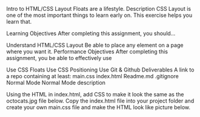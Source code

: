 Intro to HTML/CSS Layout
Floats are a lifestyle.
Description
CSS Layout is one of the most important things to learn early on. This exercise helps you learn that.

Learning Objectives
After completing this assignment, you should…

Understand HTML/CSS Layout
Be able to place any element on a page where you want it.
Performance Objectives
After completing this assignment, you be able to effectively use

Use CSS Floats
Use CSS Positioning
Use Git & Github
Deliverables
A link to a repo containing at least:
main.css
index.html
Readme.md
.gitignore
Normal Mode
Normal Mode description

Using the HTML in index.html, add CSS to make it look the same as the octocats.jpg file below.
Copy the index.html file into your project folder and create your own main.css file and make the HTML look like picture below.
